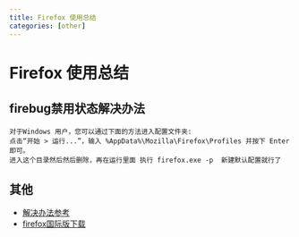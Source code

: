 ```yaml
---
title: Firefox 使用总结
categories: [other]
---
```

# Firefox 使用总结

## firebug禁用状态解决办法

    对于Windows 用户，您可以通过下面的方法进入配置文件夹:
    点击“开始 > 运行...”，输入 %AppData%\Mozilla\Firefox\Profiles 并按下 Enter 即可。
    进入这个目录然后然后删除，再在运行里面 执行 firefox.exe -p  新建默认配置就行了

## 其他
* [解决办法参考](http://www.cnblogs.com/dingziyin/p/6510473.html)
* [firefox国际版下载](https://www.mozilla.org/en-US/firefox/all/)


